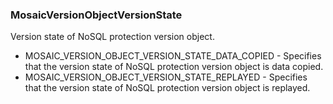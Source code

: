 ### MosaicVersionObjectVersionState
Version state of NoSQL protection version object.

- MOSAIC_VERSION_OBJECT_VERSION_STATE_DATA_COPIED - Specifies that the version state of NoSQL protection version object is data copied.
- MOSAIC_VERSION_OBJECT_VERSION_STATE_REPLAYED - Specifies that the version state of NoSQL protection version object is replayed.
